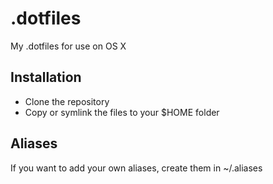# .dotfiles
My .dotfiles for use on OS X

## Installation
- Clone the repository
- Copy or symlink the files to your $HOME folder

## Aliases
If you want to add your own aliases, create them in ~/.aliases

